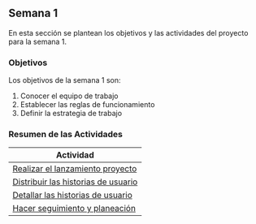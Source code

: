## Semana 1

En esta sección se plantean los objetivos y las actividades del proyecto para la semana 1.

### Objetivos

Los objetivos de la semana 1 son:

1. Conocer el equipo de trabajo
2. Establecer las reglas de funcionamiento
3. Definir la estrategia de trabajo

### Resumen de las Actividades

| Actividad                                              |
| ------------------------------------------------------ |
| [Realizar el lanzamiento proyecto](s1_lanzamiento)     |
| [Distribuir las historias de usuario](s1_distribucion) |
| [Detallar las historias de usuario](s1_detallar)       |
| [Hacer seguimiento y planeación ](s1_syp)              |
